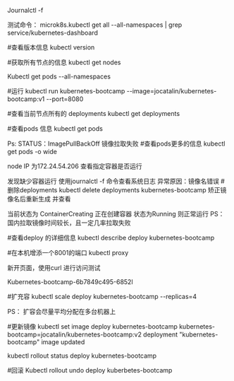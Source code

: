
Journalctl -f

测试命令：
microk8s.kubectl get all --all-namespaces | grep service/kubernetes-dashboard

#查看版本信息
kubectl version

#获取所有节点的信息
kubectl get nodes

Kubectl get pods --all-namespaces

#运行
kubectl run kubernetes-bootcamp --image=jocatalin/kubernetes-bootcamp:v1 --port=8080

#查看当前节点所有的 deployments
kubectl get deployments

#查看pods 信息
kubectl get pods

Ps: STATUS：ImagePullBackOff 镜像拉取失败
#查看pods更多的信息
kubectl get pods -o wide

node IP 为172.24.54.206 
查看指定容器是否运行

发现缺少容器运行 使用journalctl -f 命令查看系统日志 异常原因：镜像名错误
#删除deployments
kubectl delete deployments  kubernetes-bootcamp 
矫正镜像名后重新生成 并查看

当前状态为 ContainerCreating 正在创建容器 状态为Running 则正常运行
PS：国内拉取镜像时间较长，且一定几率拉取失败


#查看deploy 的详细信息
kubectl describe deploy kubernetes-bootcamp



#在本机增添一个8001的端口
kubectl proxy



新开页面，使用curl 进行访问测试

Kubernetes-bootcamp-6b7849c495-6852l 

#扩充容
kubectl scale deploy kubernetes-bootcamp --replicas=4 





PS： 扩容会尽量平均分配在多台机器上 

#更新镜像
 kubectl set image deploy kubernetes-bootcamp kubernetes-bootcamp=jocatalin/kubernetes-bootcamp:v2
deployment "kubernetes-bootcamp" image updated



kubectl rollout status deploy kubernetes-bootcamp




#回滚
Kubectl rollout  undo deploy kuberbetes-bootcamp
